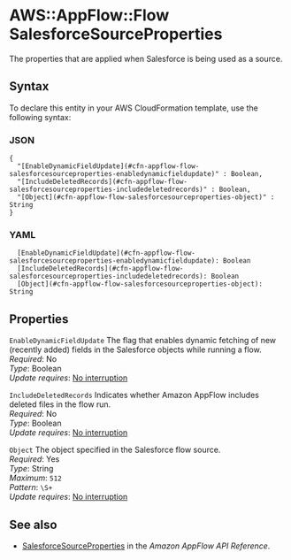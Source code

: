 # AWS::AppFlow::Flow SalesforceSourceProperties<a name="aws-properties-appflow-flow-salesforcesourceproperties"></a>

 The properties that are applied when Salesforce is being used as a source\. 

## Syntax<a name="aws-properties-appflow-flow-salesforcesourceproperties-syntax"></a>

To declare this entity in your AWS CloudFormation template, use the following syntax:

### JSON<a name="aws-properties-appflow-flow-salesforcesourceproperties-syntax.json"></a>

```
{
  "[EnableDynamicFieldUpdate](#cfn-appflow-flow-salesforcesourceproperties-enabledynamicfieldupdate)" : Boolean,
  "[IncludeDeletedRecords](#cfn-appflow-flow-salesforcesourceproperties-includedeletedrecords)" : Boolean,
  "[Object](#cfn-appflow-flow-salesforcesourceproperties-object)" : String
}
```

### YAML<a name="aws-properties-appflow-flow-salesforcesourceproperties-syntax.yaml"></a>

```
  [EnableDynamicFieldUpdate](#cfn-appflow-flow-salesforcesourceproperties-enabledynamicfieldupdate): Boolean
  [IncludeDeletedRecords](#cfn-appflow-flow-salesforcesourceproperties-includedeletedrecords): Boolean
  [Object](#cfn-appflow-flow-salesforcesourceproperties-object): String
```

## Properties<a name="aws-properties-appflow-flow-salesforcesourceproperties-properties"></a>

`EnableDynamicFieldUpdate`  <a name="cfn-appflow-flow-salesforcesourceproperties-enabledynamicfieldupdate"></a>
 The flag that enables dynamic fetching of new \(recently added\) fields in the Salesforce objects while running a flow\.   
*Required*: No  
*Type*: Boolean  
*Update requires*: [No interruption](https://docs.aws.amazon.com/AWSCloudFormation/latest/UserGuide/using-cfn-updating-stacks-update-behaviors.html#update-no-interrupt)

`IncludeDeletedRecords`  <a name="cfn-appflow-flow-salesforcesourceproperties-includedeletedrecords"></a>
 Indicates whether Amazon AppFlow includes deleted files in the flow run\.   
*Required*: No  
*Type*: Boolean  
*Update requires*: [No interruption](https://docs.aws.amazon.com/AWSCloudFormation/latest/UserGuide/using-cfn-updating-stacks-update-behaviors.html#update-no-interrupt)

`Object`  <a name="cfn-appflow-flow-salesforcesourceproperties-object"></a>
 The object specified in the Salesforce flow source\.   
*Required*: Yes  
*Type*: String  
*Maximum*: `512`  
*Pattern*: `\S+`  
*Update requires*: [No interruption](https://docs.aws.amazon.com/AWSCloudFormation/latest/UserGuide/using-cfn-updating-stacks-update-behaviors.html#update-no-interrupt)

## See also<a name="aws-properties-appflow-flow-salesforcesourceproperties--seealso"></a>
+ [SalesforceSourceProperties](https://docs.aws.amazon.com/appflow/1.0/APIReference/API_SalesforceSourceProperties.html) in the *Amazon AppFlow API Reference*\.

